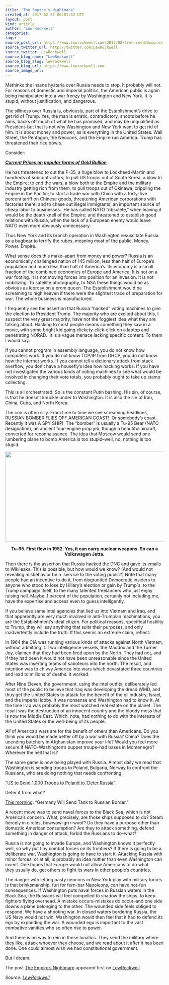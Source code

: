 ```yaml
---
title: "The Empire’s Nightmare"
created_at: 2017-02-25 06:01:32 UTC
layout: post
kind: article
author: "Lew Rockwell"
categories: 
tags: 
source_post_url: https://www.lewrockwell.com/2017/02/fred-reed/empires-nightmare/
source_twitter_url: http://twitter.com/LewRockwell
source_twitter: LewRockwell
source_blog_name: "LewRockwell"
source_blog_slug: lewrockwell
source_blog_url: https://www.lewrockwell.com
source_image_url: 
---
```

<p>Methinks the insane hysteria over Russia needs to stop. It probably will not. For reasons of domestic and imperial politics, the American public is again being manipulated into a war frenzy by Washington and New York. It is stupid, without justification, and dangerous.</p>
<p>The silliness over Russia is, obviously, part of the Establishment’s drive to get rid of Trump. Yes, the man is erratic, contradictory, shoots before he aims, backs off much of what he has promised, and may be unqualified as President–but that is not why Washington and New York want to get rid of him. It is about money and power, as is everything in the United States. Wall Street, the Pentagon, the Neocons, and the Empire run America. Trump has threatened their rice bowls.</p>
<p>Consider:</p>
<p><em><strong><a href="http://www.cmi-gold-silver.com/gold-bullion-prices/?utm_source=LRC&amp;utm_medium=textad&amp;utm_campaign=goldprices">Current Prices on popular forms of Gold Bullion</a></strong></em></p>
<p>He has threatened to cut the F-35, a huge blow to Lockheed-Martin and hundreds of subcontractors; to pull US troops out of South Korea, a blow to the Empire; to end the wars, a blow both to the Empire and the military industry getting rich from them; to pull troops out of Okinawa, crippling the Empire in the Pacific; to start a trade war with China with a forty-five percent tariff on Chinese goods, threatening American corporations with factories there; and to chase out illegal immigrants, an important source of cheap labor to businesses.  He has called NATO “obsolete,” when leaving it would be the death knell of the Empire; and threatened to establish good relations with Russia, when the lack of a European enemy would leave NATO even more obviously unnecessary.</p>
<p>Thus New York and its branch operation in Washington resuscitate Russia as a bugbear to terrify the rubes, meaning most of the public. Money. Power. Empire.</p>
<p>What sense does this make–apart from money and power? Russia is an economically challenged nation of 145 million, less than half of Europe’s population and much less than half of America’s. Its economy is a small fraction of the combined economies of Europe and America. It is not on a war footing. It is not moving forces into position for an invasion. It is not mobilizing. To satellite photography, to NSA these things would be as obvious as leprosy on a prom queen. The Establishment would be screaming to high heaven if there were the slightest trace of preparation for war. The whole business is manufactured.</p>
<p>I frequently see the assertion that Russia “hacked” voting machines to give the election to President Trump. The majority who are excited about this, I suspect the very great majority, have not the foggiest idea what they are talking about. Hacking to most people means something they saw in a movie, with some bright kid going clickety-click-click on a laptop and penetrating NORAD.  It is a vague menace lacking specific content. To them I would say:</p>
<p>If you cannot program in assembly language, you do not know how computers work. If you do not know TCP/IP from DHCP, you do not know how the internet works. If you cannot tell a dictionary attack from stack overflow, you don’t have a housefly’s idea how hacking works. If you have not investigated the various kinds of voting machines to see what would be involved in changing their vote totals, you probably ought to take up stamp collecting.</p>
<p>This is all orchestrated. So is the constant Putin bashing. His sin, of course, is that he doesn’t knuckle under to Washington. It is also the sin of Iran, China, Cuba, and North Korea.</p>
<p>The con is often silly. From time to time we see screaming headlines, RUSSIAN BOMBER FLIES OFF AMERICAN COAST!  Or somebody’s coast. Recently it was A SPY SHIP!  The “bomber” is usually a Tu-95 Bear (NATO designation), an ancient four-engine prop job, though a beautiful aircraft, converted for reconnaissance. The idea that Moscow would send one lumbering plane to bomb America is too stupid–well, no, nothing is too stupid.</p>
<p><img class=" aligncenter" src="http://fredoneverything.org/wp-content/uploads/2017/02/Tu-95.jpg" alt="" width="600" height="286" /></p>
<p style="text-align: center;"><strong>Tu-95. First flew in 1952. Yes, it can carry nuclear weapons. So can a Volkswagen Jetta.</strong></p>
<p>Then there is the assertion that Russia hacked the DNC and gave its emails to Wikileaks. This is possible, but how would we know? (And would not revealing misbehavior be a  service to the voting public?) Note that many people had an incentive to do it, from disgruntled Democratic insiders to anyone who stood to lose by Hillary’s election or gain by Trump´s, to the Trump campaign itself, to the many talented freelancers who just enjoy raising hell. Maybe .1 percent of the population, certainly not including me, have the expertise and access even to guess intelligently.</p>
<p>If you believe same intel agencies that lied us into Vietnam and Iraq, and that apparently are very much involved in anti-Trumpian machinations, you are the Establishment’s ideal citizen. For political reasons, specifical hostility to Trump, they will say anything that suits their purposes. and only inadvertently include the truth. If this seems an extreme claim, reflect:</p>
<p>In 1964 the CIA was running various kinds of attacks against North Vietnam, without admitting it. Two intelligence vessels, the Maddox and the Turner Joy, claimed that they had been fired upon by the North. They had not, and if they had been it would not have been unreasonable since the United States was inserting teams of saboteurs into the north. The result, and intention was to chivvy America into wars which devastated three countries and lead to millions of deaths. It worked.</p>
<p>After Nine Eleven, the government, using the intel outfits, deliberately led most of the public to believe that Iraq was developing the dread WMD, and thus get the United States to attack for the benefit of the oil industry, Israel, and the imperial lobby. It was nonsense and Washington had to know it. At the time Iraq was probably the most watched real estate on the planet. The result was the destruction of an innocent country and the bloody mess that is now the Middle East. Which, note, had nothing to do with the interests of the United States or the well-being of its people.</p>
<p><i>All</i> of America’s wars are for the benefit of others than Americans. Do you think you would be made better off by a war with Russia? China? Does the unending butchery in Afghanistan improve your life? Would you feel more secure if NATO–Washington’s puppet troupe–had bases in Montenegro? Wherever the hell that is?</p>
<p>The same game is now being played with Russia. Almost daily we read that Washington is sending troops to Poland, Bulgaria, Norway to confront the Russians, who are doing nothing that needs confronting.</p>
<p><a href="http://news.antiwar.com/2017/02/19/us-to-send-1000-troops-to-poland-to-deter-russia/">“US to Send 1,000 Troops to Poland to ‘Deter Russia”’</a></p>
<p>Deter it from what?</p>
<p><a href="http://news.antiwar.com/2017/02/22/germany-announces-military-growth-will-send-tanks-to-russia-border/">This morning</a>: “Germany Will Send Tank to Russian Border.”</p>
<p>A recent move was to send naval forces to the Black Sea, which is not America’s concern. What, precisely, are those ships supposed to do? Steam fiercely in circles, bowwow-grrr-woof? Do they have a purpose other than domestic American consumption? Are they to attack something, defend something in danger of attack, forbid the Russians to do–what?</p>
<p>Russia is not going to invade Europe, and Washington knows it perfectly well, so why put tiny combat forces on its frontiers? If there is going to be a deliberate war, Washington is going to have to start it. Attacking Russia with minor forces, or at all, is probably an idea nuttier than even Washington can invent. One hopes that Europe would not allow Americans to do what they usually do, get others to fight its wars in other people’s countries.</p>
<p>The danger with letting pasty neocons in New York play with military forces is that brinksmanship, fun for fern-bar Napoleons, can have not-fun consequences. If Washington puts naval forces in Russian waters in the Black Sea, the Russians will feel compelled to shadow the ships, to keep fighters flying overhead. A mistake occurs–mistakes do occur–and one side downs a plane belonging to the other. The wounded side feels obliged to respond. We have a shooting war. In closed waters bordering Russia, the US Navy would not win. Washington would then feel that it had to defend its ego by expanding the war. A wounded ego is important to the vast combative vanities who so often rise to power.</p>
<p>And there is no way to rein in these lunatics. They send the military where they like, attack whoever they choose, and we read about it after it has been done. One could almost wish we had constitutional government.</p>
<p>But I dream.</p>
<p>The post <a rel="nofollow" href="https://www.lewrockwell.com/2017/02/fred-reed/empires-nightmare/">The Empire’s Nightmare</a> appeared first on <a rel="nofollow" href="https://www.lewrockwell.com">LewRockwell</a>.</p><div class="">
    <i>Source: <a href="https://www.lewrockwell.com">LewRockwell</a></i>
</div>
